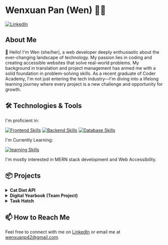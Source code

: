 # Wenxuan Pan (Wen) 👩‍💻

<p>
  <a
    href="https://www.linkedin.com/in/wenxuan-p/"
    target="_blank">
    <img
      alt="LinkedIn"
      src="https://img.shields.io/badge/linkedin-%230077B5.svg?&style=for-the-badge&logo=linkedin&logoColor=white"
    />
  </a>
</p>

## About Me

👋 Hello! I'm Wen (she/her), a web developer deeply enthusiastic about the ever-changing landscape of technology. My passion lies in coding and creating accessible websites that solve real-world problems. My background in translation and project management has armed me with a solid foundation in problem-solving skills. As a recent graduate of Coder Academy, I'm not just entering the tech industry—I'm diving into a lifelong learning journey where every project is a new challenge and opportunity for growth.

## 🛠️ Technologies & Tools

I'm proficient in:

[![Frontend Skills](https://skillicons.dev/icons?i=js,html,css,react,bootstrap,vite,tailwind,ts&theme=light)](https://skillicons.dev)
[![Backend Skills](https://skillicons.dev/icons?i=nodejs,express,py,flask,postman,aws,docker&theme=light)](https://skillicons.dev)
[![Database Skills](https://skillicons.dev/icons?i=mongodb,postgres&theme=light)](https://skillicons.dev)

<!--
- Frontend: HTML5, CSS3, JavaScript, React, Bootstrap
- Backend: Node.js, Express.js, Python, Flask
- Databases: MongoDB, PostgreSQL
- Testing: Jest, Vitest, Pytest
-->

I'm Currently Learning:

[![learning Skills](https://skillicons.dev/icons?i=styledcomponents,sass,nextjs,go&theme=light)](https://skillicons.dev)

<!--
- TypeScript
- Tailwind CSS
- Next.js-->

I'm mostly interested in MERN stack development and Web Accessibility.

## 📦 Projects

<!--
<details>
<summary><strong>Static Web Portfolio</strong></summary>
  
- **Tech Stack:** HTML, CSS
- Created effects and animations for a fully responsive design across tablets, laptops, and mobiles.
- Utilized semantic HTML for enhanced accessibility.
- [Repository](https://github.com/wenxuan-pan/wp-web-portfolio)
</details>

<details>
<summary><strong>Word Puzzle</strong></summary>

- **Tech Stack:** Python
- Developed an interactive experience similar to Wordle.
- Added unique features such as record exporting, rich printing, and user profile customization.
- Implemented comprehensive testing and error handling for software reliability.
- [Repository](https://github.com/wenxuan-pan/word-puzzle)
</details>
-->

<details>
<summary><strong>Cat Diet API</strong></summary>

<br />

[Repository](https://github.com/wenxuan-pan/cat-diet-api)

- **Tech Stack:** Python (Flask), PostgreSQL
- Created a REST API to assist cat owners in managing their cats' diets and food preferences.
- Implemented JWT tokens for secure authentication and authorization.

</details>


<details>
<summary><strong>Digital Yearbook (Team Project)</strong></summary>

<br />

[Repository](https://github.com/wenxuan-pan/Full_Stack_App_T3A2-B-Frontend)

- **Tech Stack:** Utilizes React and React-Bootstrap with React Router for frontend, managing global state through React's Context API.
- Employs JWT tokens for secure authentication, with async API calls to fetch and manage school data.
- Features a scalable, modular frontend architecture for easy feature and route expansion.
  
</details>

<details>
<summary><strong>Task Hatch</strong></summary>

<br />

[Repository](https://github.com/wenxpan/task-hatch-frontend)

- **Tech Stack:** MERN (MongoDB, Express.js, React, Node.js), Tailwind CSS, Typescript
- **Advanced Task Management Features**: Engineered a variety of features including task addition, modification, deletion, progress tracking, and filtering capabilities. Integrated reminders and snooze functions to enhance user productivity, along with a unique 'Random Task Draw' feature for prioritizing tasks dynamically.
- D**ata Persistence and API Design**: Developed a robust backend with Node.js and Express.js, coupled with MongoDB for data persistence, ensuring reliable storage and retrieval of task data. Designed and tested RESTful APIs with Postman, ensuring smooth communication between the frontend and backend and a seamless user experience.
</details>
  
## 📫 How to Reach Me

Feel free to connect with me on [LinkedIn](https://www.linkedin.com/in/wenxuan-p/) or email me at wenxuanp42@gmail.com.
